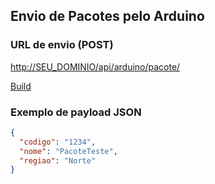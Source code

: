 ## Envio de Pacotes pelo Arduino
  

### URL de envio (POST)
[http://SEU_DOMINIO/api/arduino/pacote/](URL)

[Build](https://chatgpt.com/share/68e8501f-69f4-8013-a1f5-a64da7b2f5ac)

### Exemplo de payload JSON
```json
{
  "codigo": "1234",
  "nome": "PacoteTeste",
  "regiao": "Norte"
}
